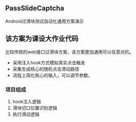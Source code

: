 ## PassSlideCaptcha

Android过滑块测试自动化通用方案演示

## 该方案为课设大作业代码

比较传统的web接口过滑块方案，该方案更加通用可以任意对抗。

- 采用注入hook方式模拟真实点击触发
- 采集生成核心的随机点击滑动路径
- 流程上简化核心的输入，可以调节参数。

### 项目组成

1. hook注入逻辑
2. 滑块切口位置识别逻辑
3. 执行滑动逻辑
